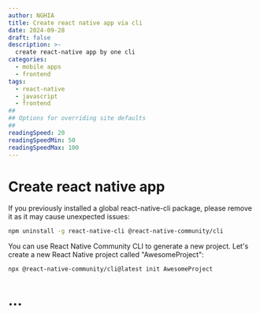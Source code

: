 ```yaml
---
author: NGHIA
title: Create react native app via cli
date: 2024-09-28
draft: false
description: >-
  create react-native app by one cli
categories:
  - mobile apps
  - frontend
tags:
  - react-native
  - javascript
  - frontend
##
## Options for overriding site defaults
##
readingSpeed: 20
readingSpeedMin: 50
readingSpeedMax: 100
---
```


# Create react native app
If you previously installed a global react-native-cli package, please remove it as it may cause unexpected issues:

``` sh
npm uninstall -g react-native-cli @react-native-community/cli
```

You can use React Native Community CLI to generate a new project. Let's create a new React Native project called "AwesomeProject":

``` sh
npx @react-native-community/cli@latest init AwesomeProject
```

# ...

